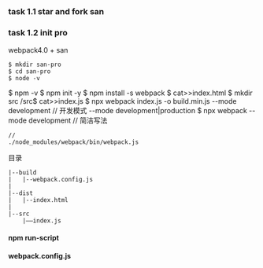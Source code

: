 ##


### task 1.1 star and fork san

### task 1.2 init pro

webpack4.0 + san

	$ mkdir san-pro
	$ cd san-pro
	$ node -v
  $ npm -v
	$ npm init -y
	$ npm install -s webpack
	$ cat>>index.html
    $ mkdir src
	/src$ cat>>index.js	
	$ npx webpack index.js -o build.min.js --mode development // 开发模式 --mode development|production
	$ npx webpack --mode development // 简洁写法

	// 
	./node_modules/webpack/bin/webpack.js

目录

	|--build
	|   |--webpack.config.js
	|
	|--dist
	|   |--index.html
	|
	|--src
	  	|——index.js

#### npm run-script



#### webpack.config.js

	